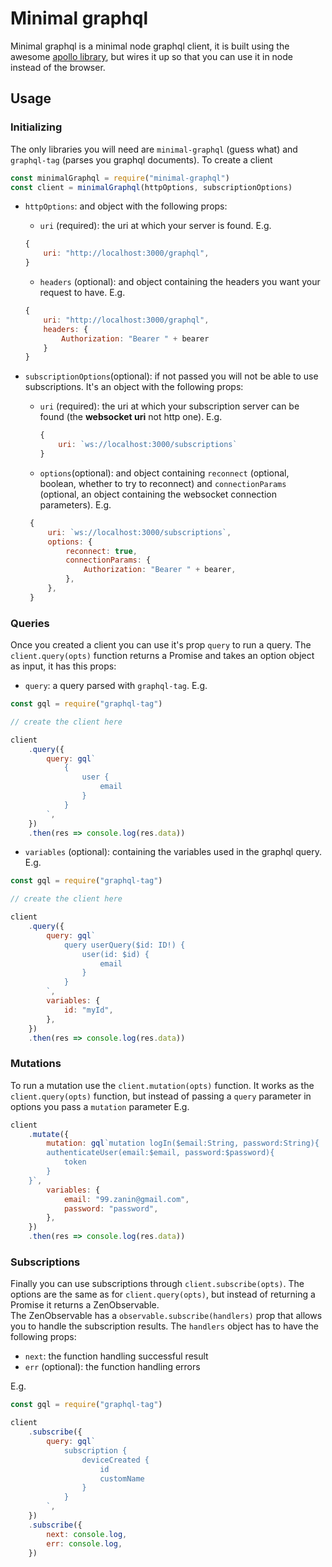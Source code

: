 # Minimal graphql

Minimal graphql is a minimal node graphql client, it is built using the awesome [apollo library](https://www.apollographql.com/), but wires it up so that you can use it in node instead of the browser.

## Usage

### Initializing

The only libraries you will need are `minimal-graphql` (guess what) and `graphql-tag` (parses you graphql documents).
To create a client

```js
const minimalGraphql = require("minimal-graphql")
const client = minimalGraphql(httpOptions, subscriptionOptions)
```

* `httpOptions`: and object with the following props:

  * `uri` (required): the uri at which your server is found. E.g.

  ```js
  {
      uri: "http://localhost:3000/graphql",
  }
  ```

  * `headers` (optional): and object containing the headers you want your request to have. E.g.

  ```js
  {
      uri: "http://localhost:3000/graphql",
      headers: {
          Authorization: "Bearer " + bearer
      }
  }
  ```

* `subscriptionOptions`(optional): if not passed you will not be able to use subscriptions. It's an object with the following props:

  * `uri` (required): the uri at which your subscription server can be found (the **websocket uri** not http one). E.g.
    ```js
    {
        uri: `ws://localhost:3000/subscriptions`
    }
    ```
  * `options`(optional): and object containing `reconnect` (optional, boolean, whether to try to reconnect) and `connectionParams` (optional, an object containing the websocket connection parameters). E.g.

  ```js
   {
       uri: `ws://localhost:3000/subscriptions`,
       options: {
           reconnect: true,
           connectionParams: {
               Authorization: "Bearer " + bearer,
           },
       },
   }
  ```

### Queries

Once you created a client you can use it's prop `query` to run a query.
The `client.query(opts)` function returns a Promise and takes an option object as input, it has this props:

* `query`: a query parsed with `graphql-tag`. E.g.

```js
const gql = require("graphql-tag")

// create the client here

client
    .query({
        query: gql`
            {
                user {
                    email
                }
            }
        `,
    })
    .then(res => console.log(res.data))
```

* `variables` (optional): containing the variables used in the graphql query. E.g.

```js
const gql = require("graphql-tag")

// create the client here

client
    .query({
        query: gql`
            query userQuery($id: ID!) {
                user(id: $id) {
                    email
                }
            }
        `,
        variables: {
            id: "myId",
        },
    })
    .then(res => console.log(res.data))
```

### Mutations

To run a mutation use the `client.mutation(opts)` function. It works as the `client.query(opts)` function, but instead of passing a `query` parameter in options you pass a `mutation` parameter
E.g.

```js
client
    .mutate({
        mutation: gql`mutation logIn($email:String, password:String){
        authenticateUser(email:$email, password:$password){
            token
        }
    }`,
        variables: {
            email: "99.zanin@gmail.com",
            password: "password",
        },
    })
    .then(res => console.log(res.data))
```

### Subscriptions

Finally you can use subscriptions through `client.subscribe(opts)`. The options are the same as for `client.query(opts)`, but instead of returning a Promise it returns a ZenObservable.  
The ZenObservable has a `observable.subscribe(handlers)` prop that allows you to handle the subscription results. The `handlers` object has to have the following props:

* `next`: the function handling successful result
* `err` (optional): the function handling errors

E.g.

```js
const gql = require("graphql-tag")

client
    .subscribe({
        query: gql`
            subscription {
                deviceCreated {
                    id
                    customName
                }
            }
        `,
    })
    .subscribe({
        next: console.log,
        err: console.log,
    })
```
